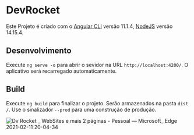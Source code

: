 # DevRocket

Este Projeto é criado com o  [Angular CLI](https://github.com/angular/angular-cli) versão 11.1.4, [NodeJS](https://nodejs.org/en/) versão 14.15.4.

## Desenvolvimento

Execute `ng serve -o` para abrir o sevidor na URL  `http://localhost:4200/`. O aplicativo será recarregado automaticamente.

## Build

Execute `ng build` para finalizar o projeto. Serão armazenados na pasta `dist /`. Use o sinalizador `--prod` para uma construção de produção.

![Dv Rocket _ WebSites e mais 2 páginas - Pessoal — Microsoft_ Edge 2021-02-11 20-04-34](https://user-images.githubusercontent.com/57969262/107710937-d1313a00-6ca5-11eb-9b29-e325f7c4c77c.gif)

